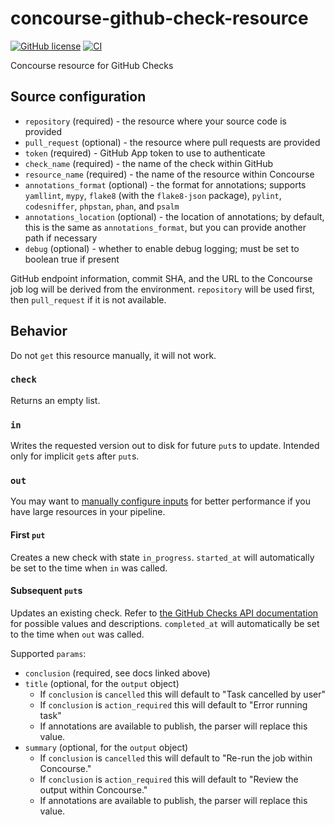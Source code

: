 # concourse-github-check-resource
[![GitHub license](https://img.shields.io/github/license/RoboJackets/concourse-github-check-resource)](https://github.com/RoboJackets/concourse-github-check-resource/blob/main/LICENSE) [![CI](https://concourse.robojackets.org/api/v1/teams/information-technology/pipelines/github-check/jobs/build-main/badge)](https://concourse.robojackets.org/teams/information-technology/pipelines/github-check)

Concourse resource for GitHub Checks

## Source configuration

- `repository` (required) - the resource where your source code is provided
- `pull_request` (optional) - the resource where pull requests are provided
- `token` (required) - GitHub App token to use to authenticate
- `check_name` (required) - the name of the check within GitHub
- `resource_name` (required) - the name of the resource within Concourse
- `annotations_format` (optional) - the format for annotations; supports `yamllint`, `mypy`, `flake8` (with the `flake8-json` package), `pylint`, `codesniffer`, `phpstan`, `phan`, and `psalm`
- `annotations_location` (optional) - the location of annotations; by default, this is the same as `annotations_format`, but you can provide another path if necessary
- `debug` (optional) - whether to enable debug logging; must be set to boolean true if present

GitHub endpoint information, commit SHA, and the URL to the Concourse job log will be derived from the environment. `repository` will be used first, then `pull_request` if it is not available.

## Behavior
Do not `get` this resource manually, it will not work.

### `check`
Returns an empty list.

### `in`
Writes the requested version out to disk for future `put`s to update. Intended only for implicit `get`s after `put`s.

### `out`
You may want to [manually configure inputs](https://concourse-ci.org/jobs.html#schema.step.put-step.inputs) for better performance if you have large resources in your pipeline.

#### First `put`
Creates a new check with state `in_progress`. `started_at` will automatically be set to the time when `in` was called.

#### Subsequent `put`s
Updates an existing check. Refer to [the GitHub Checks API documentation](https://docs.github.com/en/rest/reference/checks) for possible values and descriptions. `completed_at` will automatically be set to the time when `out` was called.

Supported `params`:
- `conclusion` (required, see docs linked above)
- `title` (optional, for the `output` object)
    - If `conclusion` is `cancelled` this will default to "Task cancelled by user"
    - If `conclusion` is `action_required` this will default to "Error running task"
    - If annotations are available to publish, the parser will replace this value.
- `summary` (optional, for the `output` object)
    - If `conclusion` is `cancelled` this will default to "Re-run the job within Concourse."
    - If `conclusion` is `action_required` this will default to "Review the output within Concourse."
    - If annotations are available to publish, the parser will replace this value.
